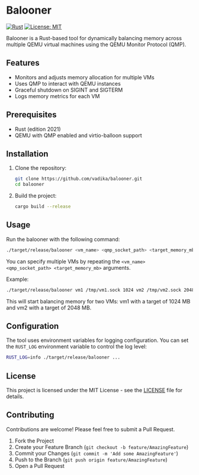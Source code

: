 # Balooner

[![Rust](https://github.com/vadika/balooner/workflows/Rust/badge.svg)](https://github.com/vadika/balooner/actions)
[![License: MIT](https://img.shields.io/badge/License-MIT-yellow.svg)](https://opensource.org/licenses/MIT)

Balooner is a Rust-based tool for dynamically balancing memory across multiple QEMU virtual machines using the QEMU Monitor Protocol (QMP).

## Features

- Monitors and adjusts memory allocation for multiple VMs
- Uses QMP to interact with QEMU instances
- Graceful shutdown on SIGINT and SIGTERM
- Logs memory metrics for each VM

## Prerequisites

- Rust (edition 2021)
- QEMU with QMP enabled and virtio-balloon support

## Installation

1. Clone the repository:
   ```sh
   git clone https://github.com/vadika/balooner.git
   cd balooner
   ```

2. Build the project:
   ```sh
   cargo build --release
   ```

## Usage

Run the balooner with the following command:

```sh
./target/release/balooner <vm_name> <qmp_socket_path> <target_memory_mb> ...
```

You can specify multiple VMs by repeating the `<vm_name> <qmp_socket_path> <target_memory_mb>` arguments.

Example:
```sh
./target/release/balooner vm1 /tmp/vm1.sock 1024 vm2 /tmp/vm2.sock 2048
```

This will start balancing memory for two VMs: vm1 with a target of 1024 MB and vm2 with a target of 2048 MB.

## Configuration

The tool uses environment variables for logging configuration. You can set the `RUST_LOG` environment variable to control the log level:

```sh
RUST_LOG=info ./target/release/balooner ...
```

## License

This project is licensed under the MIT License - see the [LICENSE](LICENSE) file for details.

## Contributing

Contributions are welcome! Please feel free to submit a Pull Request.

1. Fork the Project
2. Create your Feature Branch (`git checkout -b feature/AmazingFeature`)
3. Commit your Changes (`git commit -m 'Add some AmazingFeature'`)
4. Push to the Branch (`git push origin feature/AmazingFeature`)
5. Open a Pull Request
